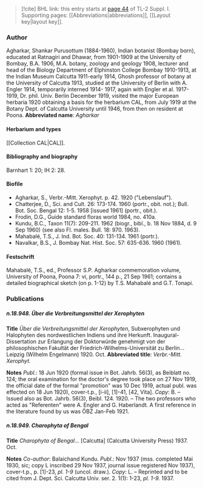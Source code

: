 > [!cite] BHL link: this entry starts at [page 44](https://www.biodiversitylibrary.org/page/33264733) of TL-2 Suppl. I.
> Supporting pages: [[Abbreviations|abbreviations]], [[Layout key|layout key]].

### Author

Agharkar, Shankar Purusottum (1884-1960), Indian botanist (Bombay born), educated at Ratnagiri and Dhawar, from 1901-1909 at the University of Bombay, B.A. 1906, M.A. botany, zoology and geology 1908, lecturer and head of the Biology Department of Elphinston College Bombay 1910-1913, at the Indian Museum Calcutta 1911-early 1914, Ghosh professor of botany at the University of Calcutta 1913, studied at the University of Berlin with A. Engler 1914, temporarily interned 1914- 1917, again with Engler et al. 1917-1919, Dr. phil. Univ. Berlin December 1919, visited the major European herbaria 1920 obtaining a basis for the herbarium CAL, from July 1919 at the Botany Dept. of Calcutta University until 1946, from then on resident at Poona. 
**Abbreviated name**: *Agharkar*

#### Herbarium and types

[[Collection CAL|CAL]].

#### Bibliography and biography

Barnhart 1: 20; IH 2: 28.

#### Biofile

- Agharkar, S., Verbr.-Mitt. Xerophyt. p. 42. 1920 ("Lebenslauf").
- Chatterjee, D., Sci. and Cult. 26: 173-174. 1960 (portr., obit. not.); Bull. Bot. Soc. Bengal 12: 1-5. 1958 \[issued 1961\] (portr., obit.).
- Frodin, D.G., Guide standard floras world 1984, no. 410a.
- Kundu, B.C., Taxon 11(7): 209-211. 1962 (biogr., bibl., b. 18 Nov 1884, d. 9 Sep 1960) (see also Fl. males. Bull. 18: 970. 1963).
- Mahabalé, T.S., J. Ind. Bot. Soc. 40: 131-134. 1961 (portr.).
- Navalkar, B.S., J. Bombay Nat. Hist. Soc. 57: 635-636. 1960 (1961).

#### Festschrift

Mahabalé, T.S., ed., Professor S.P. Agharkar commemoration volume, University of Poona, Poona 7: vi, portr., 144 p., 21 Sep 1961; contains a detailed biographical sketch (on p. 1-12) by T.S. Mahabalé and G.T. Tonapi.

### Publications

##### n.18.948. Über die Verbreitungsmittel der Xerophyten

**Title**
*Über die Verbreitungsmittel der Xerophyten*, Subxerophyten und Halophyten des nordwestlichen Indiens und ihre Herkunft. Inaugural-Dissertation zur Erlangung der Doktorwürde genehmigt von der philosophischen Fakultät der Friedrich-Wilhelms-Universität zu Berlin... Leipzig (Wilhelm Engelmann) 1920. Oct.
**Abbreviated title**: *Verbr.-Mitt. Xerophyt.*

**Notes**
*Publ*.: 18 Jun 1920 (formal issue in Bot. Jahrb. 56(3), as Beiblatt no. 124; the oral examination for the doctor's degree took place on 27 Nov 1919, the official date of the formal "promotion" was 10 Dec 1919, actual publ. was effected on 18 Jun 1920), cover-t.p., \[i-ii\], \[1\]-41, \[42, Vita\]. *Copy*: B. – Issued also as Bot. Jahrb. 56(3), Beibl. 124. 1920. – The two professors who acted as "Referenten" were A. Engler and G. Haberlandt. A first reference in the literature found by us was ÖBZ Jan-Feb 1921.

##### n.18.949. Charophyta of Bengal

**Title**
*Charophyta of Bengal*... \[Calcutta\] (Calcutta University Press) 1937. Oct.

**Notes**
*Co-author*: Balaichand Kundu.
*Publ*.: Nov 1937 (mss. completed Mai 1930, sic; copy L inscribed 29 Nov 1937, journal issue registered Nov 1937), cover-t.p., p. \[1\]-23, *pl. 1-9* (uncol. draw.). *Copy*: L. – Reprinted and to be cited from J. Dept. Sci. Calcutta Univ. ser. 2. 1(1): 1-23, *pl. 1-9.* 1937.

